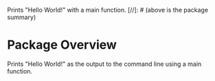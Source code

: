 Prints "Hello World!" with a main function.
[//]: # (above is the package summary)

# Package Overview
Prints "Hello World!" as the output to the command line using a main function.
